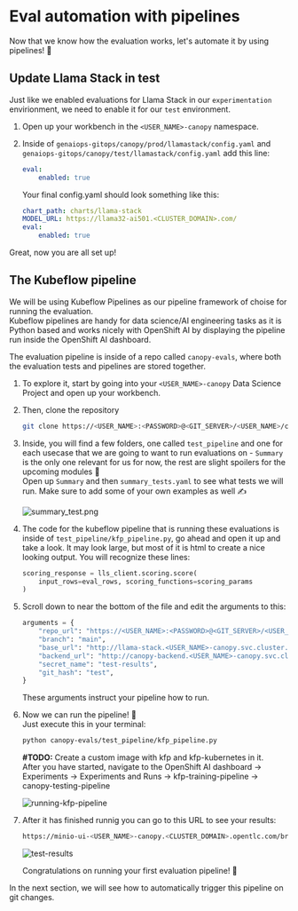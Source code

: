 # Eval automation with pipelines

Now that we know how the evaluation works, let's automate it by using pipelines! 🎢  

## Update Llama Stack in test

Just like we enabled evaluations for Llama Stack in our `experimentation` envirionment, we need to enable it for our `test` environment.

1. Open up your workbench in the `<USER_NAME>-canopy` namespace.
2. Inside of `genaiops-gitops/canopy/prod/llamastack/config.yaml` and `genaiops-gitops/canopy/test/llamastack/config.yaml` add this line:
    ```yaml
    eval:
        enabled: true
    ```

    Your final config.yaml should look something like this:

    ```yaml
    chart_path: charts/llama-stack
    MODEL_URL: https://llama32-ai501.<CLUSTER_DOMAIN>.com/
    eval:
        enabled: true
    ```

Great, now you are all set up!  

## The Kubeflow pipeline

We will be using Kubeflow Pipelines as our pipeline framework of choise for running the evaluation.  
Kubeflow pipelines are handy for data science/AI engineering tasks as it is Python based and works nicely with OpenShift AI by displaying the pipeline run inside the OpenShift AI dashboard.

The evaluation pipeline is inside of a repo called `canopy-evals`, where both the evaluation tests and pipelines are stored together.  

1. To explore it, start by going into your `<USER_NAME>-canopy` Data Science Project and open up your workbench.

2. Then, clone the repository 
    ```bash
   git clone https://<USER_NAME>:<PASSWORD>@<GIT_SERVER>/<USER_NAME>/canopy-evals.git
   ```
3. Inside, you will find a few folders, one called `test_pipeline` and one for each usecase that we are going to want to run evaluations on - `Summary` is the only one relevant for us for now, the rest are slight spoilers for the upcoming modules 🤫  
Open up `Summary` and then `summary_tests.yaml` to see what tests we will run. Make sure to add some of your own examples as well ✍️

    ![summary_test.png](images/summary_tests.png)

4. The code for the kubeflow pipeline that is running these evaluations is inside of `test_pipeline/kfp_pipeline.py`, go ahead and open it up and take a look. It may look large, but most of it is html to create a nice looking output. You will recognize these lines: 
    ```python
    scoring_response = lls_client.scoring.score(
        input_rows=eval_rows, scoring_functions=scoring_params
    )
    ```

5. Scroll down to near the bottom of the file and edit the arguments to this:
    ```python
    arguments = {
        "repo_url": "https://<USER_NAME>:<PASSWORD>@<GIT_SERVER>/<USER_NAME>/canopy-evals.git",
        "branch": "main",
        "base_url": "http://llama-stack.<USER_NAME>-canopy.svc.cluster.local:80",
        "backend_url": "http://canopy-backend.<USER_NAME>-canopy.svc.cluster.local:8000",
        "secret_name": "test-results",
        "git_hash": "test",
    }
    ```
    These arguments instruct your pipeline how to run.

6. Now we can run the pipeline! 🙌  
    Just execute this in your terminal:
    ```bash
    python canopy-evals/test_pipeline/kfp_pipeline.py
    ```
    **#TODO:** Create a custom image with kfp and kfp-kubernetes in it.  
    After you have started, navigate to the OpenShift AI dashboard -> Experiments -> Experiments and Runs -> kfp-training-pipeline -> canopy-testing-pipeline  

    ![running-kfp-pipeline](images/running-kfp-pipeline.png)

7. After it has finished runnig you can go to this URL to see your results:  
    ```bash
    https://minio-ui-<USER_NAME>-canopy.<CLUSTER_DOMAIN>.opentlc.com/browser/test-results
    ```

    ![test-results](images/test-results.png)

    Congratulations on running your first evaluation pipeline! 🎉


In the next section, we will see how to automatically trigger this pipeline on git changes.